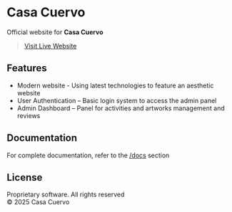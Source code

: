 # Casa Cuervo

Official website for **Casa Cuervo**

> [Visit Live Website](https://casa-cuervo.vercel.app)

## Features

- Modern website - Using latest technologies to feature an aesthetic website
- User Authentication – Basic login system to access the admin panel
- Admin Dashboard – Panel for activities and artworks management and reviews

## Documentation

For complete documentation, refer to the [/docs](https://github.com/darianmorat/casa-cuervo/tree/main/_docs) section

## License

Proprietary software. All rights reserved  
© 2025 Casa Cuervo
